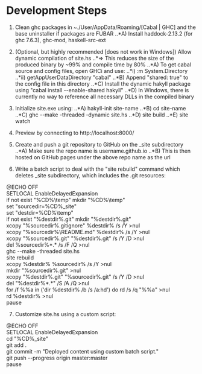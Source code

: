 Development Steps
=====

1. Clean ghc packages in ~./User/AppData/Roaming/[Cabal | GHC] and the base uninstaller if packages are FUBAR
..*A) Install haddock-2.13.2 (for ghc 7.6.3), ghc-mod, haskell-src-ext

2. (Optional, but highly recommended [does not work in Windows]) Allow dynamic compilation of site.hs 
..*=> This reduces the size of the produced binary by ~99% and compile time by 80%
..*A) To get cabal source and config files, open GHCi and use:
..*i)  :m System.Directory
..*ii) getAppUserDataDirectory "cabal"
..*B) Append "shared: true" to the config file in this directory
..*C) Install the dynamic hakyll package using "cabal install --enable-shared hakyll"
..*D) In Windows, there is currently no way to reference all necessary DLLs in the compiled binary

3. Initialize site.exe using:
..*A) hakyll-init site-name
..*B) cd site-name
..*C) ghc --make -threaded -dynamic site.hs
..*D) site build
..*E) site watch
	
4. Preview by connecting to http://localhost:8000/

5. Create and push a git repository to GitHub on the _site subdirectory
..*A) Make sure the repo name is username.github.io
..*B) This is then hosted on GitHub pages under the above repo name as the url

6. Write a batch script to deal with the "site rebuild" command which deletes _site subdirectory, which includes the .git resources:

@ECHO OFF  
SETLOCAL EnableDelayedExpansion  
if not exist "%CD%\temp" mkdir "%CD%\temp"  
set "sourcedir=%CD%\_site"  
set "destdir=%CD%\temp"  
if not exist "%destdir%\.git" mkdir "%destdir%\.git"  
xcopy "%sourcedir%\.gitignore" %destdir% /s /Y >nul  
xcopy "%sourcedir%\README.md" %destdir% /s /Y >nul  
xcopy "%sourcedir%\.git" "%destdir%\.git" /s /Y /D >nul  
del %sourcedir%\*.* /s /F /Q >nul  
ghc --make -threaded site.hs  
site rebuild  
xcopy %destdir%  %sourcedir% /s /Y >nul  
mkdir "%sourcedir%\.git" >nul  
xcopy "%destdir%\.git" "%sourcedir%\.git" /s /Y /D >nul  
del "%destdir%\*.*" /S /A /Q >nul  
for /f %%a in ('dir %destdir% /b /s /a:hd') do rd /s /q "%%a" >nul  
rd %destdir% >nul  
pause  

7. Customize site.hs using a custom script:

@ECHO OFF  
SETLOCAL EnableDelayedExpansion  
cd "%CD%\_site"  
git add .  
git commit -m "Deployed content using custom batch script."  
git push --progress origin master:master  
pause  
